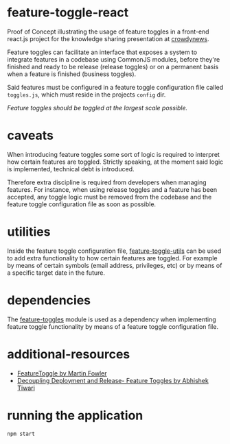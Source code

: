# feature-toggle-react
Proof of Concept illustrating the usage of feature toggles in a front-end
react.js project for the knowledge sharing presentation at [crowdynews](http://www.crowdynews.com/).

Feature toggles can facilitate an interface that exposes a system to
integrate features in a codebase using CommonJS modules, before they're
finished and ready to be release (release toggles) or on a permanent basis
when a feature is finished (business toggles).

Said features must be configured in a feature toggle configuration file
called `toggles.js`, which must reside in the projects `config` dir.

*Feature toggles should be toggled at the largest scale possible.*

# caveats
When introducing feature toggles some sort of logic is required to interpret
how certain features are toggled. Strictly speaking, at the moment said
logic is implemented, technical debt is introduced.

Therefore extra discipline is required from developers when managing
features. For instance, when using release toggles and a feature has been
accepted, any toggle logic must be removed from the codebase and the
feature toggle configuration file as soon as possible.

# utilities
Inside the feature toggle configuration file, [feature-toggle-utils]() can
be used to add extra functionality to how certain features are toggled.
For example by means of certain symbols (email address, privileges, etc) or
by means of a specific target date in the future.

# dependencies
The [feature-toggles](https://github.com/alexlawrence/feature-toggles) module is used as a
dependency when implementing feature toggle functionality by means of a feature toggle configuration
file.

# additional-resources
- [FeatureToggle by Martin Fowler](http://martinfowler.com/bliki/FeatureToggle.html)
- [Decoupling Deployment and Release- Feature Toggles by Abhishek Tiwari](http://abhishek-tiwari.com/post/decoupling-deployment-and-release-feature-toggles)

# running the application
```
npm start
```
